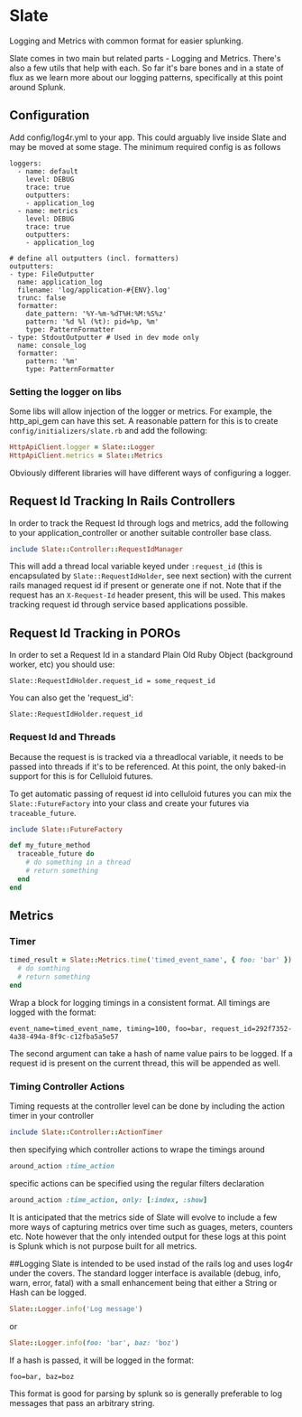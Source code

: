 # Slate

Logging and Metrics with common format for easier splunking.

Slate comes in two main but related parts - Logging and Metrics. There's also a few utils that help with each. So far it's bare bones and in a state of flux as we learn more about our logging patterns, specifically at this point around Splunk.

## Configuration

Add config/log4r.yml to your app. This could arguably live inside Slate and may be moved at some stage. The minimum required config is as follows

```
loggers:
  - name: default
    level: DEBUG
    trace: true
    outputters:
    - application_log
  - name: metrics
    level: DEBUG
    trace: true
    outputters:
    - application_log

# define all outputters (incl. formatters)
outputters:
- type: FileOutputter
  name: application_log
  filename: 'log/application-#{ENV}.log'
  trunc: false
  formatter:
    date_pattern: '%Y-%m-%dT%H:%M:%S%z'
    pattern: '%d %l (%t): pid=%p, %m'
    type: PatternFormatter
- type: StdoutOutputter # Used in dev mode only
  name: console_log
  formatter:
    pattern: '%m'
    type: PatternFormatter
```

### Setting the logger on libs
Some libs will allow injection of the logger or metrics. For example, the http_api_gem can have this set. A reasonable pattern for this is to create `config/initializers/slate.rb` and add the following:

```ruby
HttpApiClient.logger = Slate::Logger
HttpApiClient.metrics = Slate::Metrics
```

Obviously different libraries will have different ways of configuring a logger.

## Request Id Tracking In Rails Controllers
In order to track the Request Id through logs and metrics, add the following to your application_controller or another suitable controller base class.

```ruby
include Slate::Controller::RequestIdManager
```

This will add a thread local variable keyed under `:request_id` (this is encapsulated by `Slate::RequestIdHolder`, see next section) with the current rails managed request id if present or generate one if not. Note that if the request has an `X-Request-Id` header present, this will be used. This makes tracking request id through service based applications possible.

## Request Id Tracking in POROs
In order to set a Request Id in a standard Plain Old Ruby Object (background worker, etc) you should use:

```
Slate::RequestIdHolder.request_id = some_request_id
```

You can also get the 'request_id':

```
Slate::RequestIdHolder.request_id
```

### Request Id and Threads
Because the request is is tracked via a threadlocal variable, it needs to be passed into threads if it's to be referenced. At this point, the only baked-in support for this is for Celluloid futures.

To get automatic passing of request id into celluloid futures you can mix the `Slate::FutureFactory` into your class and create your futures via `traceable_future`.

```ruby
include Slate::FutureFactory

def my_future_method
  traceable_future do
    # do something in a thread
    # return something
  end
end
```

## Metrics

### Timer

```ruby
timed_result = Slate::Metrics.time('timed_event_name', { foo: 'bar' }) do
  # do somthing
  # return something
end
```

Wrap a block for logging timings in a consistent format. All timings are logged with the format:

```
event_name=timed_event_name, timing=100, foo=bar, request_id=292f7352-4a38-494a-8f9c-c12fba5a5e57
```

The second argument can take a hash of name value pairs to be logged. If a request id is present on the current thread, this will be appended as well.

### Timing Controller Actions

Timing requests at the controller level can be done by including the action timer in your controller

```ruby
include Slate::Controller::ActionTimer
```
then specifying which controller actions to wrape the timings around

```ruby
around_action :time_action
```

specific actions can be specified using the regular filters declaration

```ruby
around_action :time_action, only: [:index, :show]
```

It is anticipated that the metrics side of Slate will evolve to include a few more ways of capturing metrics over time  such as guages, meters, counters etc.  Note however that the only intended output for these logs at this point is Splunk which is not purpose built for all metrics.

##Logging
Slate is intended to be used instad of the rails log and uses log4r under the covers. The standard logger interface is available (debug, info, warn, error, fatal) with a small enhancement being that either a String or Hash can be logged.

```ruby
Slate::Logger.info('Log message')
```

or

```ruby
Slate::Logger.info(foo: 'bar', baz: 'boz')
```


If a hash is passed, it will be logged in the format:

```foo=bar, baz=boz```

This format is good for parsing by splunk so is generally preferable to log messages that pass an arbitrary string.
